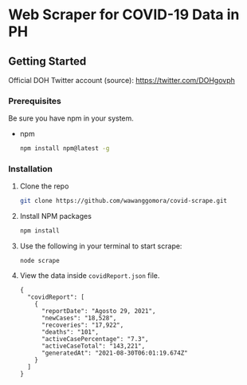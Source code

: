 # Web Scraper for COVID-19 Data in PH
<!-- GETTING STARTED -->
## Getting Started

Official DOH Twitter account (source): https://twitter.com/DOHgovph

### Prerequisites

Be sure you have npm in your system.
* npm
  ```sh
  npm install npm@latest -g
  ```

### Installation

1. Clone the repo
   ```sh
   git clone https://github.com/wawanggomora/covid-scrape.git
   ```
2. Install NPM packages
   ```sh
   npm install
   ```
3. Use the following in your terminal to start scrape:
   ```JS
   node scrape
   ```
4. View the  data inside ```covidReport.json``` file.
   ```JS
   {
     "covidReport": [
       {
         "reportDate": "Agosto 29, 2021",
         "newCases": "18,528",
         "recoveries": "17,922",
         "deaths": "101",
         "activeCasePercentage": "7.3",
         "activeCaseTotal": "143,221",
         "generatedAt": "2021-08-30T06:01:19.674Z"
       }
     ]
   }
   ```
